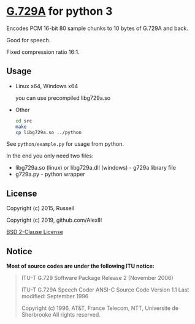 # [G.729А](https://en.wikipedia.org/wiki/G.729#G.729_Annex_A) for python 3

Encodes PCM 16-bit 80 sample chunks to 10 bytes of G.729А and back.

Good for speech.

Fixed compression ratio 16:1.

## Usage

- Linux x64, Windows x64

  you can use precompiled libg729a.so

- Other

  ```bash
  cd src
  make
  cp libg729a.so ../python
  ```

See `python/example.py` for usage from python.

In the end you only need two files: 

- libg729a.so (linux) or libg729a.dll (windows) - g729a library file
- g729a.py - python wrapper

## License

Copyright (c) 2015, Russell

Copyright (c) 2019, github.com/AlexIII

[BSD 2-Clause License](LICENSE)

## Notice

**Most of source codes are under the following ITU notice:**

> ITU-T G.729 Software Package Release 2 (November 2006)
> 
> ITU-T G.729A Speech Coder    ANSI-C Source Code
> Version 1.1    Last modified: September 1996
> 
> Copyright (c) 1996,
> AT&T, France Telecom, NTT, Universite de Sherbrooke
> All rights reserved.
